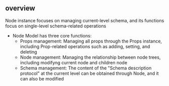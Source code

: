 ## overview

Node instance focuses on managing current-level schema, and its functions focus on single-level schema-related operations

* Node Model has three core functions:
  * Props management: Managing all props through the Props instance, including Prop-related operations such as adding, setting, and deleting
  * Node management: Managing the relationship between node trees, including modifyng current node and children node
  * Schema management: The content of the "Schema description protocol" at the current level can be obtained through Node, and it can also be modified
